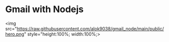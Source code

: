 # Gmail with Nodejs

<img src="https://raw.githubusercontent.com/alok9038/gmail_node/main/public/hero.png" style="height:100%; width:100%;>

